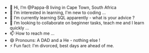 - 👋 Hi, I’m @Pappa-B living in Cape Town, South Africa
- 👀 I’m interested in learning, I'm new to coding ...
- 🌱 I’m currently learning SQL apparently - what is your advice ?
- 💞️ I’m looking to collaborate on beginner tasks, teach me and I learn quickly ...
- 📫 How to reach me ...
- 😄 Pronouns: A DAD and a He - nothing else !
- ⚡ Fun fact: I'm divorced, best days are ahead of me. 

<!---
Pappa-B/Pappa-B is a ✨ special ✨ repository because its `README.md` (this file) appears on your GitHub profile.
You can click the Preview link to take a look at your changes.
--->

